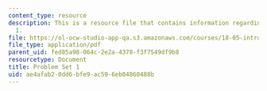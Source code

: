 ```yaml
---
content_type: resource
description: This is a resource file that contains information regarding problem set
  1.
file: https://ol-ocw-studio-app-qa.s3.amazonaws.com/courses/18-05-introduction-to-probability-and-statistics-spring-2014/ae4afab20dd6bfe9ac596eb04860488b_MIT18_05S14_ps1.pdf
file_type: application/pdf
parent_uid: fed85a98-064c-2e2a-4378-f3f7549df9b8
resourcetype: Document
title: Problem Set 1
uid: ae4afab2-0dd6-bfe9-ac59-6eb04860488b
---
```

